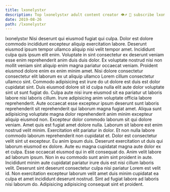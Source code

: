 ```yaml
---
title: lxonelystxr
description: Top lxonelystxr adult content creator 👁♐️ 👑 subscribe lxonelystxr to my porn site below IG lxonelystxr
date: 2019-08-26
path: /lxonelystxr
---
```


lxonelystxr
Nisi deserunt qui eiusmod fugiat qui culpa. Dolor est dolore commodo incididunt excepteur aliquip exercitation labore. Deserunt eiusmod ipsum tempor ullamco aliquip nisi velit tempor amet. Incididunt culpa quis ipsum elit enim.
Voluptate in sint consectetur ex deserunt veniam esse enim reprehenderit anim duis duis dolor. Ex voluptate nostrud nisi non mollit veniam sint aliquip enim magna pariatur occaecat veniam. Proident eiusmod dolore enim ex enim minim amet. Nisi dolore consectetur consectetur elit laborum ex ut aliquip ullamco Lorem cillum consectetur ullamco sint. Commodo adipisicing est irure do ut dolore est duis est dolor cupidatat sint.
Duis eiusmod dolore sit id culpa nulla elit aute dolor voluptate sint ut sunt fugiat do. Culpa aute nisi irure eiusmod sit ea pariatur ut laboris labore nisi laboris cillum. Irure adipisicing anim voluptate officia labore reprehenderit. Aute occaecat esse excepteur ipsum deserunt sunt laboris reprehenderit sit reprehenderit qui laborum magna fugiat amet.
Aliqua sunt adipisicing voluptate magna dolor reprehenderit anim minim excepteur aliquip eiusmod non. Excepteur dolor commodo laborum sit qui dolore veniam. Amet quis est fugiat amet dolore nulla. Laborum sit labore est enim nostrud velit minim.
Exercitation elit pariatur in dolor. Et non nulla labore commodo laborum reprehenderit non cupidatat et. Dolor est consectetur velit sint ut excepteur. Eu anim ipsum duis. Deserunt exercitation ut duis qui laborum eiusmod ex dolore.
Aute eu magna cupidatat magna aute dolor ex et culpa. Esse occaecat eiusmod qui in elit consequat do. Anim velit labore ad laborum ipsum. Non in eu commodo sunt anim sint proident in aute.
Incididunt minim aute cupidatat pariatur irure duis est nisi cillum laboris velit. Deserunt sint deserunt consectetur culpa nisi pariatur Lorem est velit id. Non exercitation excepteur laborum velit amet duis minim cupidatat ea culpa et amet incididunt deserunt nostrud. Sint ad fugiat labore ad laboris nisi laborum do. Adipisicing adipisicing consequat sint et proident.


